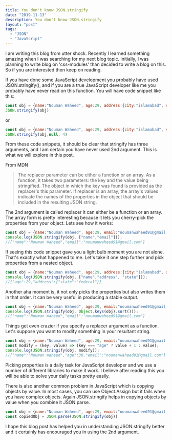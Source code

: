 ```yaml
---
title: You don't know JSON.stringify
date: "2019-11-13"
description: You don't know JSON.stringify
layout: "post"
tags:
  - "JSON"
  - "JavaScript"
---
```


I am writing this blog from utter shock. Recently I learned something amazing when I was searching for my next blog topic. Initially, I was planning to write blog on 'css-modules' than decided to write a blog on this. So if you are interested then keep on reading.

If you have done some JavaScript development you probably have used JSON.stringify(), and if you are a true JavaScript developer like me you probably have never read on this function. You will have code snippet like this:

```javascript
const obj = {name:"Nouman Waheed", age:29, address:{city:"islamabad", state:"fedral"}}
JSON.stringify(obj)
```
or

```javascript
const obj = {name:"Nouman Waheed", age:29, address:{city:"islamabad", state:"fedral"}}
JSON.stringify(obj,null, 4)
```

From these code snippets, it should be clear that stringify has three arguments, and I am certain you have never used 2nd argument. This is what we will explore in this post. 

From MDN 
> The replacer parameter can be either a function or an array. As a function, it takes two parameters: the key and the value being stringified. The object in which the key was found is provided as the replacer's this parameter. If replacer is an array, the array's values indicate the names of the properties in the object that should be included in the resulting JSON string.

The 2nd argument is called replacer it can either be a function or an array. The array form is pretty interesting because it lets you cherry-pick the properties from your object. Lets see how it works:

```javascript
const obj = {name:"Nouman Waheed", age:29, email:"noumanwaheed91@gmail.com"}
console.log(JSON.stringify(obj, ["name","email"]));
//{"name":"Nouman Waheed","email":"noumanwaheed91@gmail.com"}
```

If seeing this code snippet gave you a light bulb moment you are not alone. That's exactly what happened to me.  Let's take it one step further and pick properties from a nested object. 

```javascript
const obj = {name:"Nouman Waheed", age:29, address:{city:"islamabad", state:"federal"}}
console.log(JSON.stringify(obj, ["name","address", "state"]));
//{"age":29,"address":{"state":"federal"}}
```

Another aha moment is, it not only picks the properties but also writes them in that order. It can be very useful in producing a stable output.

```javascript
const obj = {name:"Nouman Waheed", age:29, email:"noumanwaheed91@gmail.com"}
console.log(JSON.stringify(obj, Object.keys(obj).sort()));
//{"name":"Nouman Waheed","email":"noumanwaheed91@gmail.com"}
```

Things get even crazier if you specify a replacer argument as a function. Let's suppose you want to modify something in your resultant string. 

```javascript
const obj = {name:"Nouman Waheed", age:29, email:"noumanwaheed91@gmail.com"}
const modify = (key, value) => (key === "age" ? value + 1 : value);
console.log(JSON.stringify(obj, modify));
//{"name":"Nouman Waheed","age":30,"email":"noumanwaheed91@gmail.com"}
```

Picking properties is a daily task for JavaScript developer and we use a number of different libraries to make it work. I believe after reading this you will be able to solve your daily tasks pretty easily.

There is also another common problem in JavaScript which is copying objects by value. In most cases, you can use Object.Assign but it fails when you have complex objects. Again JSON.stringify helps in copying objects by value when you combine it JSON.parse.

```javascript
const obj = {name:"Nouman Waheed", age:29, email:"noumanwaheed91@gmail.com"}
const copiedObj = JSON.parse(JSON.stringify(obj))
```

I hope this blog post has helped you in understanding JSON.stringify better and it certainly has encouraged you in using the 2nd argument.
